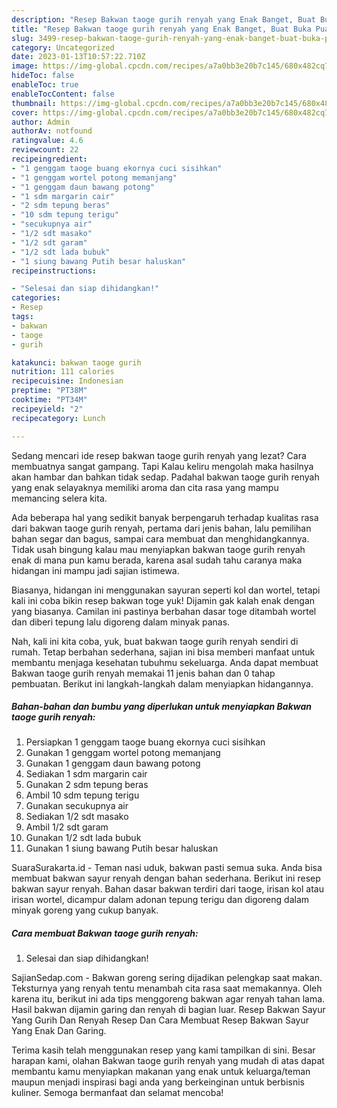 ```yaml
---
description: "Resep Bakwan taoge gurih renyah yang Enak Banget, Buat Buka Puasa Bisa Manjain Lidah"
title: "Resep Bakwan taoge gurih renyah yang Enak Banget, Buat Buka Puasa Bisa Manjain Lidah"
slug: 3499-resep-bakwan-taoge-gurih-renyah-yang-enak-banget-buat-buka-puasa-bisa-manjain-lidah
category: Uncategorized
date: 2023-01-13T10:57:22.710Z
image: https://img-global.cpcdn.com/recipes/a7a0bb3e20b7c145/680x482cq70/bakwan-taoge-gurih-renyah-foto-resep-utama.jpg
hideToc: false
enableToc: true
enableTocContent: false
thumbnail: https://img-global.cpcdn.com/recipes/a7a0bb3e20b7c145/680x482cq70/bakwan-taoge-gurih-renyah-foto-resep-utama.jpg
cover: https://img-global.cpcdn.com/recipes/a7a0bb3e20b7c145/680x482cq70/bakwan-taoge-gurih-renyah-foto-resep-utama.jpg
author: Admin
authorAv: notfound
ratingvalue: 4.6
reviewcount: 22
recipeingredient:
- "1 genggam taoge buang ekornya cuci sisihkan"
- "1 genggam wortel potong memanjang"
- "1 genggam daun bawang potong"
- "1 sdm margarin cair"
- "2 sdm tepung beras"
- "10 sdm tepung terigu"
- "secukupnya air"
- "1/2 sdt masako"
- "1/2 sdt garam"
- "1/2 sdt lada bubuk"
- "1 siung bawang Putih besar haluskan"
recipeinstructions:

- "Selesai dan siap dihidangkan!"
categories:
- Resep
tags:
- bakwan
- taoge
- gurih

katakunci: bakwan taoge gurih 
nutrition: 111 calories
recipecuisine: Indonesian
preptime: "PT38M"
cooktime: "PT34M"
recipeyield: "2"
recipecategory: Lunch

---
```



Sedang mencari ide resep bakwan taoge gurih renyah yang lezat? Cara membuatnya sangat gampang. Tapi Kalau keliru mengolah maka hasilnya akan hambar dan bahkan tidak sedap. Padahal bakwan taoge gurih renyah yang enak selayaknya memiliki aroma dan cita rasa yang mampu memancing selera kita.


Ada beberapa hal yang sedikit banyak berpengaruh terhadap kualitas rasa dari bakwan taoge gurih renyah, pertama dari jenis bahan, lalu pemilihan bahan segar dan bagus, sampai cara membuat dan menghidangkannya. Tidak usah bingung kalau mau menyiapkan bakwan taoge gurih renyah enak di mana pun kamu berada, karena asal sudah tahu caranya maka hidangan ini mampu jadi sajian istimewa.

Biasanya, hidangan ini menggunakan sayuran seperti kol dan wortel, tetapi kali ini coba bikin resep bakwan toge yuk! Dijamin gak kalah enak dengan yang biasanya. Camilan ini pastinya berbahan dasar toge ditambah wortel dan diberi tepung lalu digoreng dalam minyak panas.


Nah, kali ini kita coba, yuk, buat bakwan taoge gurih renyah sendiri di rumah. Tetap berbahan sederhana, sajian ini bisa memberi manfaat untuk membantu menjaga kesehatan tubuhmu sekeluarga. Anda dapat membuat Bakwan taoge gurih renyah memakai 11 jenis bahan dan 0 tahap pembuatan. Berikut ini langkah-langkah dalam menyiapkan hidangannya.

<!--inarticleads1-->

##### Bahan-bahan dan bumbu yang diperlukan untuk menyiapkan Bakwan taoge gurih renyah:

1. Persiapkan 1 genggam taoge buang ekornya cuci sisihkan
1. Gunakan 1 genggam wortel potong memanjang
1. Gunakan 1 genggam daun bawang potong
1. Sediakan 1 sdm margarin cair
1. Gunakan 2 sdm tepung beras
1. Ambil 10 sdm tepung terigu
1. Gunakan secukupnya air
1. Sediakan 1/2 sdt masako
1. Ambil 1/2 sdt garam
1. Gunakan 1/2 sdt lada bubuk
1. Gunakan 1 siung bawang Putih besar haluskan


SuaraSurakarta.id - Teman nasi uduk, bakwan pasti semua suka. Anda bisa membuat bakwan sayur renyah dengan bahan sederhana. Berikut ini resep bakwan sayur renyah. Bahan dasar bakwan terdiri dari taoge, irisan kol atau irisan wortel, dicampur dalam adonan tepung terigu dan digoreng dalam minyak goreng yang cukup banyak. 

<!--inarticleads2-->

##### Cara membuat Bakwan taoge gurih renyah:


1. Selesai dan siap dihidangkan!

SajianSedap.com - Bakwan goreng sering dijadikan pelengkap saat makan. Teksturnya yang renyah tentu menambah cita rasa saat memakannya. Oleh karena itu, berikut ini ada tips menggoreng bakwan agar renyah tahan lama. Hasil bakwan dijamin garing dan renyah di bagian luar. Resep Bakwan Sayur Yang Gurih Dan Renyah Resep Dan Cara Membuat Resep Bakwan Sayur Yang Enak Dan Garing. 

Terima kasih telah menggunakan resep yang kami tampilkan di sini. Besar harapan kami, olahan Bakwan taoge gurih renyah yang mudah di atas dapat membantu kamu menyiapkan makanan yang enak untuk keluarga/teman maupun menjadi inspirasi bagi anda yang berkeinginan untuk berbisnis kuliner. Semoga bermanfaat dan selamat mencoba!
